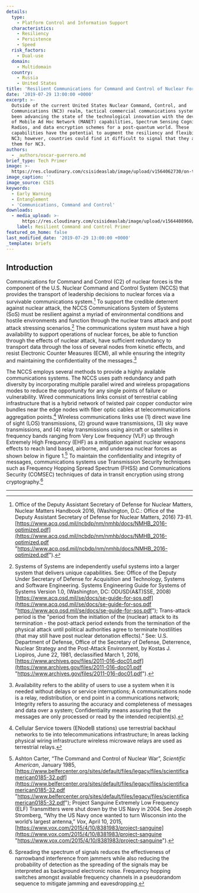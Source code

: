 ```yaml
---
details:
  type:
    - Platform Control and Information Support
  characteristics:
    - Resiliency
    - Persistence
    - Speed
  risk_factors:
    - Dual-use
  domain:
    - Multidomain
  country:
    - Russia
    - United States
title: 'Resilient Communications for Command and Control of Nuclear Forces '
date: '2019-07-29 13:00:00 +0000'
excerpt: >-
  Outside of the current United States Nuclear Command, Control, and
  Communications (NC3) realm, tactical commercial communications systems have
  been advancing the state of the technological innovation with the developments
  of Mobile Ad Hoc Network (MANET) capabilities, Spectrum Sensing Cognitive
  Radios, and data encryption schemes for a post-quantum world. These
  capabilities have the potential to augment the resiliency and flexibility of
  NC3; however, countries could find it difficult to signal that they are using
  them for NC3.
authors:
  - _authors/oscar-guerrero.md
brief_type: Tech Primer
image: >-
  https://res.cloudinary.com/csisideaslab/image/upload/v1564062730/on-the-radar/PONI_illustration_COLOR_cyber-1.jpg
image_caption: ''
image_source: CSIS
keywords:
  - Early Warning
  - Entanglement
  - 'Communications, Command and Control'
downloads:
  - media_upload: >-
      https://res.cloudinary.com/csisideaslab/image/upload/v1564408960/on-the-radar/Resilient%20command%20and%20control%20primer.pdf
    label: Resilient Command and Control Primer
featured_on_home: false
last_modified_date: '2019-07-29 13:00:00 +0000'
_template: briefs
---
```


## Introduction

Communications for Command and Control (C2) of nuclear forces is the component of the U.S. Nuclear Command and Control System (NCCS) that provides the transport of leadership decisions to nuclear forces via a survivable communications system.[^1] To support the credible deterrent against nuclear attack, the NCCS Communications System of Systems (SoS) must be resilient against a myriad of environmental conditions and hostile environments and function through the nuclear trans attack and post attack stressing scenarios.[^2] The communications system must have a high availability to support operations of nuclear forces, be able to function through the effects of nuclear attack, have sufficient redundancy to transport data through the loss of several nodes from kinetic effects, and resist Electronic Counter Measures (ECM), all while ensuring the integrity and maintaining the confidentiality of the messages.[^3]

The NCCS employs several methods to provide a highly available communications systems. The NCCS uses path redundancy and path diversity by incorporating multiple parallel wired and wireless propagations modes to reduce the opportunity for any single points of failure or vulnerability. Wired communications links consist of terrestrial cabling infrastructure that is a hybrid network of twisted pair copper conductor wire bundles near the edge nodes with fiber optic cables at telecommunications aggregation points.[^4] Wireless communications links use (1) direct wave line of sight (LOS) transmissions, (2) ground wave transmissions, (3) sky wave transmissions, and (4) relay transmissions using aircraft or satellites in frequency bands ranging from Very Low frequency (VLF) up through Extremely High Frequency (EHF) as a mitigation against nuclear weapons effects to reach land based, airborne, and undersea nuclear forces as shown below in figure 1.[^5] To maintain the confidentiality and integrity of messages, communications systems use Transmission Security techniques such as Frequency Hopping Spread Spectrum (FHSS) and Communications Security (COMSEC) techniques of data in transit encryption using strong cryptography.[^6]

***

[^1]: Office of the Deputy Assistant Secretary of Defense for Nuclear Matters, Nuclear Matters Handbook 2016, (Washington, D.C.: Office of the Deputy Assistant Secretary of Defense for Nuclear Matters, 2016) 73-81. [https://www.acq.osd.mil/ncbdp/nm/nmhb/docs/NMHB_2016-optimized.pdf](https://www.acq.osd.mil/ncbdp/nm/nmhb/docs/NMHB_2016-optimized.pdf "https://www.acq.osd.mil/ncbdp/nm/nmhb/docs/NMHB_2016-optimized.pdf").

[^2]: Systems of Systems are independently useful systems into a larger system that delivers unique capabilities. See: Office of the Deputy Under Secretary of Defense for Acquisition and Technology, Systems and Software Engineering. Systems Engineering Guide for Systems of Systems Version 1.0, (Washington, DC: ODUSD(A&T)SSE, 2008) [https://www.acq.osd.mil/se/docs/se-guide-for-sos.pdf](https://www.acq.osd.mil/se/docs/se-guide-for-sos.pdf "https://www.acq.osd.mil/se/docs/se-guide-for-sos.pdf"); Trans-attack period is the "period from the initiation of the (nuclear) attack to its termination - the post-attack period extends from the termination of the physical attack until political authorities agree to terminate hostilities (that may still have post nuclear detonation effects).” See: U.S. Department of Defense, Office of the Secretary of Defense, Deterrence, Nuclear Strategy and the Post-Attack Environment, by Kostas J. Liopiros, June 22, 1981, declassified March 1, 2016, [https://www.archives.gov/files/2011-016-doc01.pdf](https://www.archives.gov/files/2011-016-doc01.pdf "https://www.archives.gov/files/2011-016-doc01.pdf").

[^3]: Availability refers to the ability of users to use a system when it is needed without delays or service interruptions; A communications node is a relay, redistribution, or end point in a communications network; Integrity refers to assuring the accuracy and completeness of messages and data over a system; Confidentiality means assuring that the messages are only processed or read by the intended recipient(s).

[^4]: Cellular Service towers (ENodeB stations) use terrestrial backhaul networks to tie into telecommunications infrastructure; In areas lacking physical wiring infrastructure wireless microwave relays are used as terrestrial relays.

[^5]: Ashton Carter, “The Command and Control of Nuclear War”, _Scientific American_, January 1985, [https://www.belfercenter.org/sites/default/files/legacy/files/scientificamerican0185-32.pdf](https://www.belfercenter.org/sites/default/files/legacy/files/scientificamerican0185-32.pdf "https://www.belfercenter.org/sites/default/files/legacy/files/scientificamerican0185-32.pdf"); Project Sanguine Extremely Low Frequency (ELF) Transmitters were shut down by the US Navy in 2004. See Joseph Stromberg, “Why the US Navy once wanted to turn Wisconsin into the world’s largest antenna,” _Vox_, April 10, 2015, [https://www.vox.com/2015/4/10/8381983/project-sanguine](https://www.vox.com/2015/4/10/8381983/project-sanguine "https://www.vox.com/2015/4/10/8381983/project-sanguine").

[^6]: Spreading the spectrum of signals reduces the effectiveness of narrowband interference from jammers while also reducing the probability of detection as the spreading of the signals may be interpreted as background electronic noise. Frequency hopping switches amongst available frequency channels in a pseudorandom sequence to mitigate jamming and eavesdropping.
